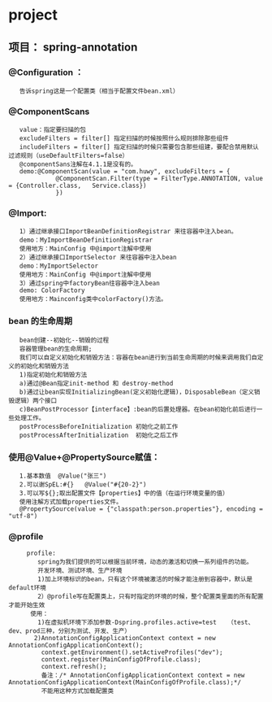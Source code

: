 # project
项目： 
spring-annotation
------------------
### @Configuration ： 
       告诉spring这是一个配置类（相当于配置文件bean.xml）

### @ComponentScans     
       value：指定要扫描的包
       excludeFilters = filter[] 指定扫描的时候按照什么规则排除那些组件
       includeFilters = filter[] 指定扫描的时候只需要包含那些组建，要配合禁用默认过滤规则（useDefaultFilters=false）
       @componentSans注解在4.1.1是没有的。
       demo:@ComponentScan(value = "com.huwy", excludeFilters = {
                 @ComponentScan.Filter(type = FilterType.ANNOTATION, value = {Controller.class,   Service.class})
                 })

### @Import:
       1）通过继承接口ImportBeanDefinitionRegistrar 来往容器中注入bean。
       demo：MyImportBeanDefinitionRegistrar
       使用地方：MainConfig 中@import注解中使用
       2）通过继承接口ImportSelector 来往容器中注入bean
       demo：MyImportSelector
       使用地方：MainConfig 中@import注解中使用
       3）通过spring中factoryBean往容器中注入bean
       demo: ColorFactory
       使用地方：Mainconfig类中colorFactory()方法。

### bean 的生命周期
       bean创建--初始化--销毁的过程
       容器管理bean的生命周期;
       我们可以自定义初始化和销毁方法：容器在bean进行到当前生命周期的时候来调用我们自定义的初始化和销毁方法
       1)指定初始化和销毁方法
       a)通过@Bean指定init-method 和 destroy-method
       b)通过让bean实现InitializingBean(定义初始化逻辑)，DisposableBean（定义销毁逻辑）两个接口
       c)BeanPostProcessor【interface】:bean的后置处理器。在bean初始化前后进行一些处理工作。
       postProcessBeforeInitialization 初始化之前工作
       postProcessAfterInitialization  初始化之后工作  

### 使用@Value+@PropertySource赋值：
       1.基本数值  @Value("张三")
       2.可以谢SpEL:#{}   @Value("#{20-2}")
       3.可以写${};取出配置文件【properties】中的值（在运行环境变量的值）
       使用注解方式加载properties文件。
       @PropertySource(value = {"classpath:person.properties"}, encoding = "utf-8")
### @profile       
         profile:
            spring为我们提供的可以根据当前环境，动态的激活和切换一系列组件的功能。
            开发环境、测试环境、生产环境
            1)加上环境标识的bean，只有这个环境被激活的时候才能注册到容器中，默认是default环境
            2）@profile写在配置类上，只有时指定的环境的时候，整个配置类里面的所有配置才能开始生效  
          使用：
            1)在虚拟机环境下添加参数-Dspring.profiles.active=test   （test、dev、prod三种，分别为测试、开发、生产）
           2)AnnotationConfigApplicationContext context = new AnnotationConfigApplicationContext();
             context.getEnvironment().setActiveProfiles("dev");
             context.register(MainConfigOfProfile.class);
             context.refresh();
             备注：/* AnnotationConfigApplicationContext context = new AnnotationConfigApplicationContext(MainConfigOfProfile.class);*/
             不能用这种方式加载配置类
       
         

